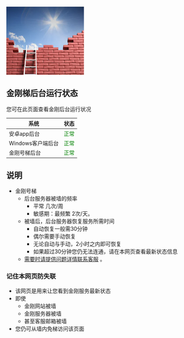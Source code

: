 ![image](l-w-s-athird.png)


## 金刚梯后台运行状态<br> 
您可在此页面查看金刚后台运行状况<br> 


| 系统 | 状态 | 
| ----------- | ----------- | 
| 安卓app后台| <font color="green">正常</font> | 
| Windows客户端后台 | <font color="green">正常</font> | 
| 金刚号梯后台 | <font color="green">正常</font> | 

## 说明
- 金刚号梯
  - 后台服务器被墙的频率
    - 平常 几次/周
    - 敏感期：最频繁 2次/天。
  - 被墙后，后台服务器恢复服务所需时间
    - 自动恢复一般需30分钟
    - 偶尔需要手动恢复
    - 无论自动与手动，2小时之内即可恢复
    - 如果超过30分钟您仍无法连通，请在本网页查看最新状态信息
  - [需要时请提供问题详情联系客服](mailto:cs@a2zitpro.com) 。
### 记住本网页防失联
- 该网页是用来让您看到金刚服务最新状态
- 即使
  - 金刚网站被墙
  - 金刚服务器被墙
  - 甚至客服邮箱被墙
- 您仍可从墙内免梯访问该页面


<!-- 
Hidden text - testing...

2.2 20191023 - revised 22:02PM 
kkGenesis L60U65blURDCMoH/OvmtBMD7h5ga+p/ikdC4VWT7sW3yEnwqgWy/MhSjsCnlnF6H7/xwCJ0pYqtcchueyFHMIQQL21cAK4UBHL7m6AVRmIsYVwhMseLwZflJMHnll4rgzTEbqi0C6aeKt/nSQqbv/b82iiOv2N+MbG/q7OYV4+b1+raEHFdWfRwQAPk4KoTDt2OoWFC23CA8MaLq4U0yA5TAiAAhzdW35frVGVa9o+aHVhH/0sdNMQTC7VA3CU65gJ4HRCG/ijVezWy0WsVEr34G+QlpypK/Q0wuCyXs5inga1mF62C+ujh4R3+8kqCIR2V9boMnE5niuT4BPQljLTfgTvOTKMCju4hYeg2OZJ5so2//yB6zO3GwSBMlG05t6GnAbcBb9Cab7uewh9fu/xNVdcPthns3MEGIOn0vh/8= kkRevelation

-->
